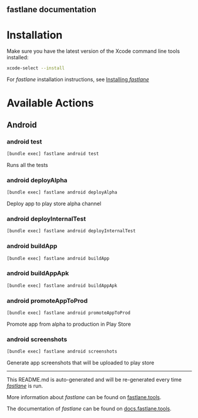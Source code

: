 fastlane documentation
----

# Installation

Make sure you have the latest version of the Xcode command line tools installed:

```sh
xcode-select --install
```

For _fastlane_ installation instructions, see [Installing _fastlane_](https://docs.fastlane.tools/#installing-fastlane)

# Available Actions

## Android

### android test

```sh
[bundle exec] fastlane android test
```

Runs all the tests

### android deployAlpha

```sh
[bundle exec] fastlane android deployAlpha
```

Deploy app to play store alpha channel

### android deployInternalTest

```sh
[bundle exec] fastlane android deployInternalTest
```



### android buildApp

```sh
[bundle exec] fastlane android buildApp
```



### android buildAppApk

```sh
[bundle exec] fastlane android buildAppApk
```



### android promoteAppToProd

```sh
[bundle exec] fastlane android promoteAppToProd
```

Promote app from alpha to production in Play Store

### android screenshots

```sh
[bundle exec] fastlane android screenshots
```

Generate app screenshots that will be uploaded to play store

----

This README.md is auto-generated and will be re-generated every time [_fastlane_](https://fastlane.tools) is run.

More information about _fastlane_ can be found on [fastlane.tools](https://fastlane.tools).

The documentation of _fastlane_ can be found on [docs.fastlane.tools](https://docs.fastlane.tools).
